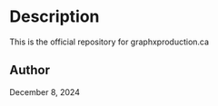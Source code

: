 # Description

This is the official repository for graphxproduction.ca

## Author

December 8, 2024
